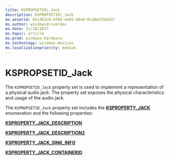 ```yaml
---
title: KSPROPSETID\_Jack
description: KSPROPSETID\_Jack
ms.assetid: 01cdb3c8-df6b-4eb5-b9a0-0cd8e5358422
ms.author: windowsdriverdev
ms.date: 11/28/2017
ms.topic: article
ms.prod: windows-hardware
ms.technology: windows-devices
ms.localizationpriority: medium
---
```


# KSPROPSETID\_Jack


The `KSPROPSETID_Jack` property set is used to implement a representation of a physical audio jack. The property set exposes the physical characteristics and usage of the audio jack.

The `KSPROPSETID_Jack` property set includes the [**KSPROPERTY\_JACK**](ksproperty-jack.md) enumeration and the following properties:

[**KSPROPERTY\_JACK\_DESCRIPTION**](ksproperty-jack-description.md)

[**KSPROPERTY\_JACK\_DESCRIPTION2**](ksproperty-jack-description2.md)

[**KSPROPERTY\_JACK\_SINK\_INFO**](ksproperty-jack-sink-info.md)

[**KSPROPERTY\_JACK\_CONTAINERID**](ksproperty-jack-containerid.md)

 

 





